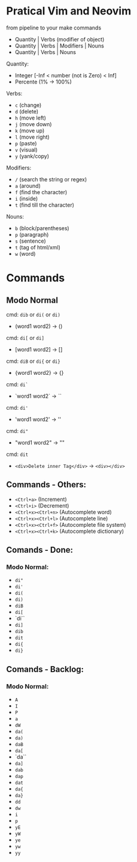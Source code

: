 # Pratical Vim and Neovim

from pipeline to your make commands
- Quantity | Verbs (modifier of object)
- Quantity | Verbs | Modifiers | Nouns
- Quantity | Verbs | Nouns

Quantity:
 - Integer [-Inf < number (not is Zero) < Inf]
 - Percente (1% -> 100%)

Verbs:
 - `c` (change)
 - `d` (delete)
 - `h` (move left)
 - `j` (move down)
 - `k` (move up)
 - `l` (move right)
 - `p` (paste)
 - `v` (visual)
 - `y` (yank/copy)

Modifiers:
 - `/` (search the string or regex)
 - `a` (around)
 - `f` (find the character)
 - `i` (inside)
 - `t` (find till the character)

Nouns:
 - `b` (block/parentheses)
 - `p` (paragraph)
 - `s` (sentence)
 - `t` (tag of html/xml)
 - `w` (word)

# Commands

## Modo Normal

cmd: `dib` or `di(` or `di)`
 - (word1 word2) -> ()

cmd: `di[` or `di]`
 - [word1 word2] -> []

cmd: `diB` or `di{` or `di}`
 - {word1 word2} -> {}

cmd: ``di` ``
 - \`word1 word2\` -> \`\`

cmd: `di'`
 - 'word1 word2' -> ''

cmd: `di"`
 - "word1 word2" -> ""

cmd: `dit`
 - `<div>Delete inner Tag</div>` -> `<div></div>`

## Commands - Others:
 - `<Ctrl+a>` (Increment)
 - `<Ctrl+i>` (Decrement)
 - `<Ctrl+x><Ctrl+n>` (Autocomplete word)
 - `<Ctrl+x><Ctrl+l>` (Autocomplete line)
 - `<Ctrl+x><Ctrl+f>` (Autocomplete file system)
 - `<Ctrl+x><Ctrl+k>` (Autocomplete dictionary)

## Comands - Done:

### Modo Normal:

 - `di"`
 - `di'`
 - `di(`
 - `di)`
 - `diB`
 - `di[`
 - `di\``
 - `di]`
 - `dib`
 - `dit`
 - `di{`
 - `di}`


## Comands - Backlog:

### Modo Normal:
 - `A`
 - `I`
 - `P`
 - `a`
 - `dW`
 - `da(`
 - `da)`
 - `daB`
 - `da[`
 - `da\``
 - `da]`
 - `dab`
 - `dap`
 - `dat`
 - `da{`
 - `da}`
 - `dd`
 - `dw`
 - `i`
 - `p`
 - `yE`
 - `yW`
 - `ye`
 - `yw`
 - `yy`
